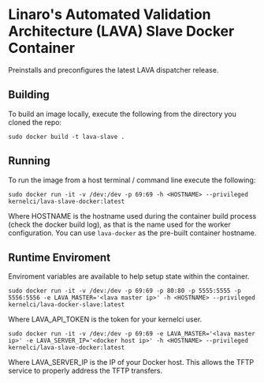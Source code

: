 # Linaro's Automated Validation Architecture (LAVA) Slave Docker Container
Preinstalls and preconfigures the latest LAVA dispatcher release.

## Building
To build an image locally, execute the following from the directory you cloned the repo:

```
sudo docker build -t lava-slave .
```

## Running
To run the image from a host terminal / command line execute the following:

```
sudo docker run -it -v /dev:/dev -p 69:69 -h <HOSTNAME> --privileged kernelci/lava-slave-docker:latest
```
Where HOSTNAME is the hostname used during the container build process (check the docker build log), as that is the name used for the worker configuration. You can use `lava-docker` as the pre-built container hostname.

## Runtime Enviroment
Enviroment variables are available to help setup state within the container.

```
sudo docker run -it -v /dev:/dev -p 69:69 -p 80:80 -p 5555:5555 -p 5556:5556 -e LAVA_MASTER='<lava master ip>' -h <HOSTNAME> --privileged kernelci/lava-docker-slave:latest
```
Where LAVA_API_TOKEN is the token for your kernelci user.

```
sudo docker run -it -v /dev:/dev -p 69:69 -e LAVA_MASTER='<lava master ip>' -e LAVA_SERVER_IP='<docker host ip>' -h <HOSTNAME> --privileged kernelci/lava-slave-docker:latest
```

Where LAVA_SERVER_IP is the IP of your Docker host. This allows the TFTP service to properly address the TFTP transfers.
